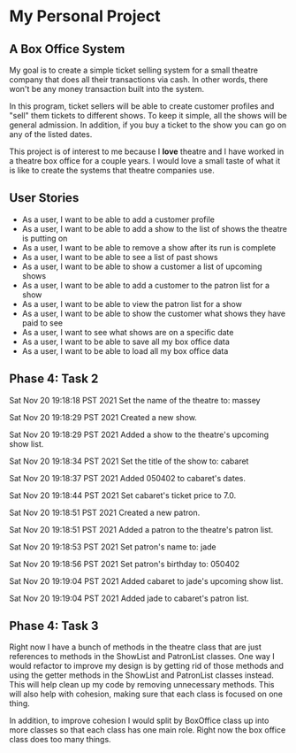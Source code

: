 # My Personal Project

## A Box Office System



My goal is to create a simple ticket selling system for a small
theatre company that does all their transactions via cash. In other 
words, there won't be any money transaction built into the system.

In this program, ticket sellers will be able to create 
customer profiles and "sell" them tickets to different shows. To keep it
simple, all the shows will be general admission. In addition, if you buy 
a ticket to the show you can go on any of the listed dates.

This project is of interest to me because I **love** theatre and 
I have worked in a theatre box office for a couple years. I would love a small
taste of what it is like to create the systems
that theatre companies use.


## User Stories

- As a user, I want to be able to add a customer profile
- As a user, I want to be able to add a show to the list of
shows the theatre is putting on
- As a user, I want to be able to remove a show after its
run is complete
- As a user, I want to be able to see a list of past shows
- As a user, I want to be able to show a customer a list of
upcoming shows
- As a user, I want to be able to add a customer to the patron 
list for a show
- As a user, I want to be able to view the patron list for a show
- As a user, I want to be able to show the customer what shows they
have paid to see
- As a user, I want to see what shows are on a specific date
- As a user, I want to be able to save all my box office data
- As a user, I want to be able to load all my box office data

## Phase 4: Task 2

Sat Nov 20 19:18:18 PST 2021
Set the name of the theatre to: massey


Sat Nov 20 19:18:29 PST 2021
Created a new show.


Sat Nov 20 19:18:29 PST 2021
Added a show to the theatre's upcoming show list.


Sat Nov 20 19:18:34 PST 2021
Set the title of the show to: cabaret


Sat Nov 20 19:18:37 PST 2021
Added 050402 to cabaret's dates.


Sat Nov 20 19:18:44 PST 2021
Set cabaret's ticket price to 7.0.


Sat Nov 20 19:18:51 PST 2021
Created a new patron.


Sat Nov 20 19:18:51 PST 2021
Added a patron to the theatre's patron list.


Sat Nov 20 19:18:53 PST 2021
Set patron's name to: jade


Sat Nov 20 19:18:56 PST 2021
Set patron's birthday to: 050402


Sat Nov 20 19:19:04 PST 2021
Added cabaret to jade's upcoming show list.


Sat Nov 20 19:19:04 PST 2021
Added jade to cabaret's patron list.

## Phase 4: Task 3

Right now I have a bunch of methods in the theatre class that are 
just references to methods in the ShowList and PatronList classes.
One way I would refactor to improve my design is by getting rid of
those methods and using the getter methods in the ShowList and PatronList 
classes instead. This will help clean up my code by removing unnecessary 
methods. This will also help with cohesion, making sure that each class
is focused on one thing.

In addition, to improve cohesion I would split by BoxOffice class up into
more classes so that each class has one main role. Right now the box office
class does too many things.

